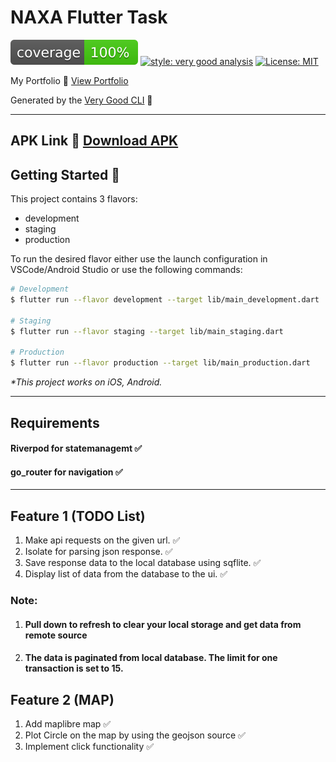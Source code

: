# NAXA Flutter Task

![coverage][coverage_badge]
[![style: very good analysis][very_good_analysis_badge]][very_good_analysis_link]
[![License: MIT][license_badge]][license_link]

My Portfolio 🌟 [View Portfolio][my_portfolio_link]

Generated by the [Very Good CLI][very_good_cli_link] 🤖

---
APK Link 🌟 [Download APK][apk_link]
---

## Getting Started 🚀

This project contains 3 flavors:

- development
- staging
- production

To run the desired flavor either use the launch configuration in VSCode/Android Studio or use the following commands:

```sh
# Development
$ flutter run --flavor development --target lib/main_development.dart

# Staging
$ flutter run --flavor staging --target lib/main_staging.dart

# Production
$ flutter run --flavor production --target lib/main_production.dart
```

_\*This project works on iOS, Android._

---
## Requirements
#### Riverpod for statemanagemt ✅
#### go_router for navigation ✅
---
## Feature 1 (TODO List)

1. Make api requests on the given url. ✅
2. Isolate for parsing json response. ✅
3. Save response data to the local database using sqflite. ✅
3. Display list of data from the database to the ui. ✅

### Note: 
1. #### Pull down to refresh to clear your local storage and get data from remote source
2. #### The data is paginated from local database. The limit for one transaction is set to 15.

## Feature 2 (MAP)

1. Add maplibre map ✅
2. Plot Circle on the map by using the geojson source ✅
3. Implement click functionality ✅






[coverage_badge]: coverage_badge.svg
[license_badge]: https://img.shields.io/badge/license-MIT-blue.svg
[license_link]: https://opensource.org/licenses/MIT
[very_good_analysis_badge]: https://img.shields.io/badge/style-very_good_analysis-B22C89.svg
[very_good_analysis_link]: https://pub.dev/packages/very_good_analysis
[very_good_cli_link]: https://github.com/VeryGoodOpenSource/very_good_cli
[my_portfolio_link]: https://rochak69.github.io
[apk_link]: https://drive.google.com/drive/folders/1IgaaQuFe7yjQovpdmny3Bg3AF01FGwmJ?usp=share_link